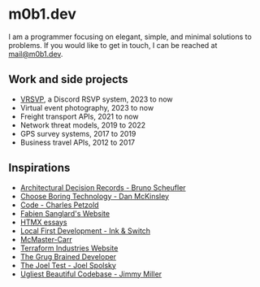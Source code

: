 # m0b1.dev

I am a programmer focusing on elegant, simple, and minimal solutions to problems.
If you would like to get in touch, I can be reached at [mail@m0b1.dev](mailto:mail@m0b1.dev).

## Work and side projects

- [VRSVP](https://github.com/m0b1d3v/vrsvp), a Discord RSVP system, 2023 to now
- Virtual event photography, 2023 to now
- Freight transport APIs, 2021 to now
- Network threat models, 2019 to 2022
- GPS survey systems, 2017 to 2019
- Business travel APIs, 2012 to 2017

## Inspirations

- [Architectural Decision Records - Bruno Scheufler](https://brunoscheufler.com/blog/2020-07-04-documenting-design-decisions-using-rfcs-and-adrs)
- [Choose Boring Technology - Dan McKinsley](https://boringtechnology.club/)
- [Code - Charles Petzold](https://www.goodreads.com/en/book/show/44882)
- [Fabien Sanglard's Website](https://fabiensanglard.net/)
- [HTMX essays](https://htmx.org/essays)
- [Local First Development - Ink & Switch](https://www.inkandswitch.com/local-first/)
- [McMaster-Carr](https://www.mcmaster.com/)
- [Terraform Industries Website](https://terraformindustries.com/)
- [The Grug Brained Developer](https://grugbrain.dev/)
- [The Joel Test - Joel Spolsky](https://www.joelonsoftware.com/2000/08/09/the-joel-test-12-steps-to-better-code/)
- [Ugliest Beautiful Codebase - Jimmy Miller](https://jimmyhmiller.github.io/ugliest-beautiful-codebase)
